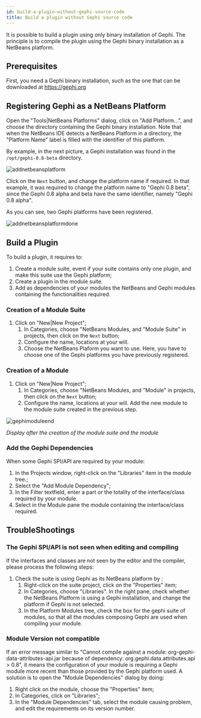 ```yaml
---
id: build-a-plugin-without-gephi-source-code
title: Build a plugin without Gephi source code
---
```


It is possible to build a plugin using only binary installation of Gephi. The principle is to compile the plugin using the Gephi binary installation as a NetBeans platform. 

## Prerequisites

First, you need a Gephi binary installation, such as the one that can be downloaded at https://gephi.org

## Registering Gephi as a NetBeans Platform

Open the "Tools|NetBeans Platforms" dialog, click on "Add Platform...", and choose the directory containing the Gephi binary installation. Note that when the NetBeans IDE detects a NetBeans Platform in a directory, the "Platform Name" label is filled with the identifier of this platform.

By example, in the next picture, a Gephi installation was found in the `/opt/gephi-0.8-beta` directory.

![addnetbeansplatform](https://cloud.githubusercontent.com/assets/197285/5655242/ff7f1a8c-96cb-11e4-9e83-6d2b110d31f9.png)

Click on the `Next` button, and change the platform name if required. In that example, it was required to change the platform name to "Gephi 0.8 beta", since the Gephi 0.8 alpha and beta have the same identifier, namely "Gephi 0.8 alpha".

As you can see, two Gephi platforms have been registered.

![addnetbeansplatformdone](https://cloud.githubusercontent.com/assets/197285/5655241/ff7ec96a-96cb-11e4-9b15-113c6e7148d0.png)

## Build a Plugin

To build a plugin, it requires to:

1. Create a module suite, event if your suite contains only one plugin, and make this suite use the Gephi platform;
2. Create a plugin in the module suite.
3. Add as dependencies of your modules the NetBeans and Gephi modules containing the functionalities required.

### Creation of a Module Suite

1. Click on "New|New Project";
    1. In Categories, choose "NetBeans Modules, and "Module Suite" in projects, then click on the `Next` button;
    2. Configure the name, locations at your will.
    3. Choose the NetBeans Plaform you want to use. Here, you have to choose one of the Gephi platforms you have previously registered.

### Creation of a Module

1. Click on "New|New Project";
    1. In Categories, choose "NetBeans Modules, and "Module" in projects, then click on the `Next` button;
    2. Configure the name, locations at your will. Add the new module to the module suite created in the previous step.

![gephimoduleend](https://cloud.githubusercontent.com/assets/197285/5655243/ff849110-96cb-11e4-9311-323c9d31adbd.png)

*Display after the creation of the module suite and the module*

### Add the Gephi Dependencies

When some Gephi SPI/API are required by your module:

1. In the Projects window, right-click on the "Libraries" item in the module tree.;
2. Select the "Add Module Dependency";
3. In the Filter textfield, enter a part or the totality of the interface/class required by your module.
4. Select in the Module pane the module containing the interface/class required.

## TroubleShootings

### The Gephi SPI/API is not seen when editing and compiling

If the interfaces and classes are not seen by the editor and the compiler, please process the following steps:

1. Check the suite is using Gephi as its NetBeans platform by :
    1. Right-click on the suite project, click on the "Properties" item;
    2. In Categories, choose "Libraries". In the right pane, check whether the NetBeans Platform is using a Gephi installation, and change the platform if Gephi is not selected.
    3. In the Platform Modules tree, check the box for the gephi suite of modules, so that all the modules composing Gephi are used when compiling your module.

### Module Version not compatible

If an error message similar to "Cannot compile against a module: org-gephi-data-attributes-api.jar because of dependency: org.gephi.data.attributes.api > 0.8", it means the configuration of your module is requiring a Gephi module more recent than those provided by the Gephi platform used. A solution is to open the "Module Dependencies" dialog by doing:

1. Right click on the module, choose the "Properties" item;
2. In Categories, click on "Libraries";
3. In the "Module Dependencies" tab, select the module causing problem, and edit the requirements on its version number.

